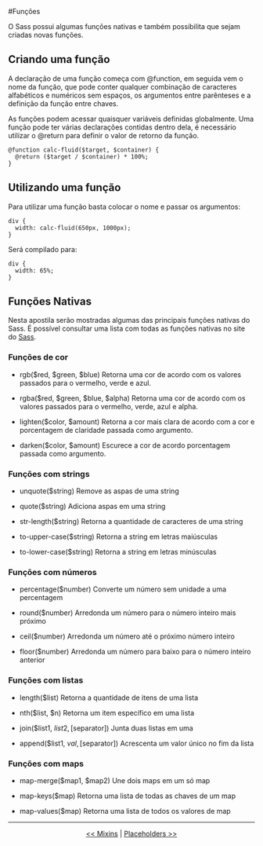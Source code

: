 #Funções

O Sass possui algumas funções nativas e também possibilita que sejam criadas novas funções.

## Criando uma função

A declaração de uma função começa com @function, em seguida vem o nome da função, que pode conter qualquer combinação de caracteres alfabéticos e numéricos sem espaços, os argumentos entre parênteses e a definição da função entre chaves.

As funções podem acessar quaisquer variáveis definidas globalmente. Uma função pode ter várias declarações contidas dentro dela, é necessário utilizar o @return para definir o valor de retorno da função.

```
@function calc-fluid($target, $container) {
  @return ($target / $container) * 100%;
}
```

## Utilizando uma função

Para utilizar uma função basta colocar o nome e passar os argumentos:

```
div {
  width: calc-fluid(650px, 1000px);
}
```

Será compilado para:

```
div {
  width: 65%;
}
```

## Funções Nativas

Nesta apostila serão mostradas algumas das principais funções nativas do Sass. É possível consultar uma lista com todas as funções nativas no site do <a href="http://sass-lang.com/documentation/Sass/Script/Functions.html" target="_blank">Sass</a>.

### Funções de cor

- rgb($red, $green, $blue)
Retorna uma cor de acordo com os valores passados para o vermelho, verde e azul.

- rgba($red, $green, $blue, $alpha)
Retorna uma cor de acordo com os valores passados para o vermelho, verde, azul e alpha.

- lighten($color, $amount)
Retorna a cor mais clara de acordo com a cor e porcentagem de claridade passada como argumento.

- darken($color, $amount)
Escurece a cor de acordo porcentagem passada como argumento.

### Funções com strings

- unquote($string)
Remove as aspas de uma string

- quote($string)
Adiciona aspas em uma string

- str-length($string)
Retorna a quantidade de caracteres de uma string

- to-upper-case($string)
Retorna a string em letras maiúsculas

- to-lower-case($string)
Retorna a string em letras minúsculas

### Funções com números

- percentage($number)
Converte um número sem unidade a uma percentagem

- round($number)
Arredonda um número para o número inteiro mais próximo

- ceil($number)
Arredonda um número até o próximo número inteiro

- floor($number)
Arredonda um número para baixo para o número inteiro anterior

### Funções com listas

- length($list)
Retorna a quantidade de itens de uma lista

- nth($list, $n)
Retorna um item específico em uma lista

- join($list1, $list2, [$separator])
Junta duas listas em uma

- append($list1, $val, [$separator])
Acrescenta um valor único no fim da lista

### Funções com maps

- map-merge($map1, $map2)
Une dois maps em um só map

- map-keys($map)
Retorna uma lista de todas as chaves de um map

- map-values($map)
Retorna uma lista de todos os valores de map

___

<p align="center"><a href="mixins.md"  title="Anterior"><< Mixins</a> | <a href="placeholders.md" title="Próximo">Placeholders >></a></p>
